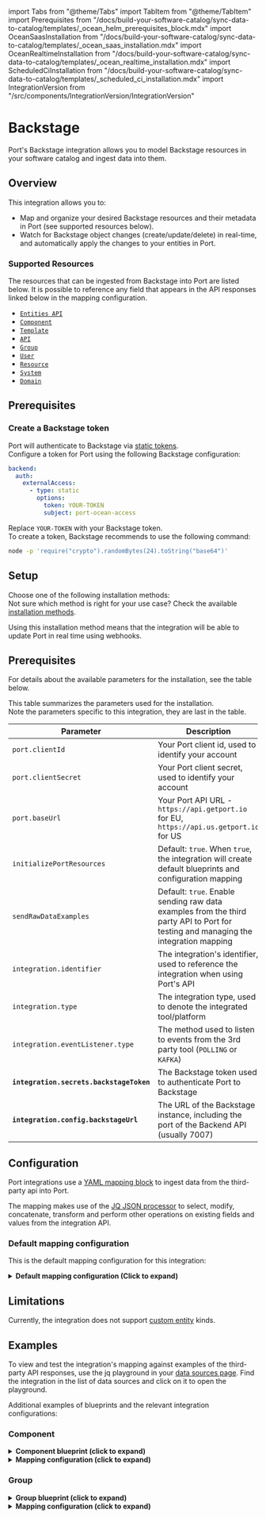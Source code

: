 import Tabs from "@theme/Tabs"
import TabItem from "@theme/TabItem"
import Prerequisites from "/docs/build-your-software-catalog/sync-data-to-catalog/templates/\_ocean_helm_prerequisites_block.mdx"
import OceanSaasInstallation from "/docs/build-your-software-catalog/sync-data-to-catalog/templates/_ocean_saas_installation.mdx"
import OceanRealtimeInstallation from "/docs/build-your-software-catalog/sync-data-to-catalog/templates/_ocean_realtime_installation.mdx"
import ScheduledCiInstallation from "/docs/build-your-software-catalog/sync-data-to-catalog/templates/_scheduled_ci_installation.mdx"
import IntegrationVersion from "/src/components/IntegrationVersion/IntegrationVersion"

# Backstage

Port's Backstage integration allows you to model Backstage resources in your software catalog and ingest data into them.

## Overview

This integration allows you to:

- Map and organize your desired Backstage resources and their metadata in Port (see supported resources below).
- Watch for Backstage object changes (create/update/delete) in real-time, and automatically apply the changes to your entities in Port.

### Supported Resources

The resources that can be ingested from Backstage into Port are listed below. It is possible to reference any field that appears in the API responses linked below in the mapping configuration.

- [`Entities API`](https://backstage.io/docs/features/software-catalog/software-catalog-api/#get-entitiesby-query)
- [`Component`](https://backstage.io/docs/features/software-catalog/descriptor-format#kind-component)
- [`Template`](https://backstage.io/docs/features/software-catalog/descriptor-format#kind-template)
- [`API`](https://backstage.io/docs/features/software-catalog/descriptor-format#kind-api)
- [`Group`](https://backstage.io/docs/features/software-catalog/descriptor-format#kind-group)
- [`User`](https://backstage.io/docs/features/software-catalog/descriptor-format#kind-user)
- [`Resource`](https://backstage.io/docs/features/software-catalog/descriptor-format#kind-resource)
- [`System`](https://backstage.io/docs/features/software-catalog/descriptor-format#kind-system)
- [`Domain`](https://backstage.io/docs/features/software-catalog/descriptor-format#kind-domain)


## Prerequisites

### Create a Backstage token

Port will authenticate to Backstage via [static tokens](https://backstage.io/docs/auth/service-to-service-auth/#static-tokens).  
Configure a token for Port using the following Backstage configuration:

```yaml showLineNumbers
backend:
  auth:
    externalAccess:
      - type: static
        options:
          token: YOUR-TOKEN
          subject: port-ocean-access
```

Replace `YOUR-TOKEN` with your Backstage token.  
To create a token, Backstage recommends to use the following command:
```bash
node -p 'require("crypto").randomBytes(24).toString("base64")'
```

## Setup

Choose one of the following installation methods:  
Not sure which method is right for your use case? Check the available [installation methods](/build-your-software-catalog/sync-data-to-catalog/#installation-methods).

<Tabs groupId="installation-methods" queryString="installation-methods">

<TabItem value="hosted-by-port" label="Hosted by Port (Recommended)" default>

<OceanSaasInstallation integration="Backstage" />

</TabItem>

<TabItem value="real-time-self-hosted" label="Self-hosted">

<IntegrationVersion integration="backstage" />

Using this installation method means that the integration will be able to update Port in real time using webhooks.

<h2>Prerequisites</h2>
 
<Prerequisites/>

<OceanRealtimeInstallation integration="Backstage" />

For details about the available parameters for the installation, see the table below.

This table summarizes the parameters used for the installation.  
Note the parameters specific to this integration, they are last in the table. 

| Parameter                                | Description                                                                                                                         | Required |
|------------------------------------------|-------------------------------------------------------------------------------------------------------------------------------------|----------|
| `port.clientId`                          | Your Port client id, used to identify your account                                                                                  | ✅        |
| `port.clientSecret`                      | Your Port client secret, used to identify your account                                                                              | ✅        |
| `port.baseUrl`                           | Your Port API URL - `https://api.getport.io` for EU, `https://api.us.getport.io` for US                                             | ✅        |
| `initializePortResources`                | Default: `true`. When `true`, the integration will create default blueprints and configuration mapping                              | ❌        |
| `sendRawDataExamples`                    | Default: `true`. Enable sending raw data examples from the third party API to Port for testing and managing the integration mapping | ❌        |
| `integration.identifier`                 | The integration's identifier, used to reference the integration when using Port's API                                               | ✅        |
| `integration.type`                       | The integration type, used to denote the integrated tool/platform                                                                   | ✅        |
| `integration.eventListener.type`         | The method used to listen to events from the 3rd party tool (`POLLING` or `KAFKA`)                                                  | ✅        |
| **`integration.secrets.backstageToken`** | The Backstage token used to authenticate Port to Backstage                                                                          | ✅        |
| **`integration.config.backstageUrl`**    | The URL of the Backstage instance, including the port of the Backend API (usually 7007)                                             | ✅        |

</TabItem>

<TabItem value="one-time-ci" label="Scheduled (CI)">

<ScheduledCiInstallation integration="Backstage" />

</TabItem>

</Tabs>


## Configuration

Port integrations use a [YAML mapping block](/build-your-software-catalog/customize-integrations/configure-mapping#configuration-structure) to ingest data from the third-party api into Port.

The mapping makes use of the [JQ JSON processor](https://stedolan.github.io/jq/manual/) to select, modify, concatenate, transform and perform other operations on existing fields and values from the integration API.

### Default mapping configuration

This is the default mapping configuration for this integration:

<details>
<summary><b>Default mapping configuration (Click to expand)</b></summary>

```yaml showLineNumbers
resources:
- kind: component
  selector:
    query: 'true'
  port:
    entity:
      mappings:
        identifier: .metadata.identifier
        title: .metadata.title // .metadata.name
        blueprint: '"component"'
        properties:
          type: .spec.type
          lifecycle: .spec.lifecycle
          language: .spec.language
          description: .metadata.description
          labels: .metadata.labels
          annotations: .metadata.annotations
          links: .metadata.links
          tags: .metadata.tags
        relations:
          owningUser: .relations[] | select(.type == "ownedBy" and (.targetRef | startswith("user:"))) | .targetRef
          owningGroup: .relations[] | select(.type == "ownedBy" and (.targetRef | startswith("group:"))) | .targetRef
          system: '"system:" + (.metadata.namespace // "default") + "/" + .spec.system'
          subcomponentOf: .relations[] | select(.type == "subcomponentOf" and (.targetRef | startswith("component:"))) | .targetRef
          providesApis: .relations[] | select(.type == "providesApi" and (.targetRef | startswith("api:"))) | .targetRef
          consumesApis: .relations[] | select(.type == "consumesApi" and (.targetRef | startswith("api:"))) | .targetRef
          dependsOnComponent: .relations[] | select(.type == "dependsOn" and (.targetRef | startswith("component:"))) | .targetRef
          dependsOnResource: .relations[] | select(.type == "dependsOn" and (.targetRef | startswith("resource:"))) | .targetRef
- kind: API
  selector:
    query: 'true'
  port:
    entity:
      mappings:
        identifier: .metadata.identifier
        title: .metadata.title // .metadata.name
        blueprint: '"api"'
        properties:
          type: .spec.type
          lifecycle: .spec.lifecycle
          definition: .spec.definition | tostring
          definitionOpenAPI: if .spec.type == "open-api" then .spec.definition else null end
          definitionAsyncAPI: if .spec.type == "async-api" then .spec.definition else null end
          definitionGRPC: if .spec.type == "grpc" then .spec.definition else null end
          definitionGraphQL: if .spec.type == "graphql" then .spec.definition else null end
          description: .metadata.description
          labels: .metadata.labels
          annotations: .metadata.annotations
          links: .metadata.links
          tags: .metadata.tags
        relations:
          owningUser: .relations[] | select(.type == "ownedBy" and (.targetRef | startswith("user:"))) | .targetRef
          owningGroup: .relations[] | select(.type == "ownedBy" and (.targetRef | startswith("group:"))) | .targetRef
          system: '"system:" + (.metadata.namespace // "default") + "/" + .spec.system'
- kind: group
  selector:
    query: 'true'
  port:
    entity:
      mappings:
        identifier: .metadata.identifier
        title: .metadata.title // .metadata.name
        blueprint: '"group"'
        properties:
          description: .metadata.description
          type: .metadata.type
          email: .metadata.email
          labels: .metadata.labels
          annotations: .metadata.annotations
          links: .metadata.links
          tags: .metadata.tags
        relations:
          parent: .relations[] | select(.type == "childOf" and (.targetRef | startswith("group:"))) | .targetRef
          members: .relations[] | select(.type == "hasMember" and (.targetRef | startswith("user:"))) | .targetRef
- kind: user
  selector:
    query: 'true'
  port:
    entity:
      mappings:
        identifier: .metadata.identifier
        title: .metadata.title // .metadata.name
        blueprint: '"user"'
        properties:
          email: .metadata.email
          description: .metadata.description
          labels: .metadata.labels
          annotations: .metadata.annotations
          links: .metadata.links
          tags: .metadata.tags
- kind: resource
  selector:
    query: 'true'
  port:
    entity:
      mappings:
        identifier: .metadata.identifier
        title: .metadata.title // .metadata.name
        blueprint: '"resource"'
        properties:
          type: .spec.type
          description: .metadata.description
          labels: .metadata.labels
          annotations: .metadata.annotations
          links: .metadata.links
          tags: .metadata.tags
        relations:
          owningUser: .relations[] | select(.type == "ownedBy" and (.targetRef | startswith("user:"))) | .targetRef
          owningGroup: .relations[] | select(.type == "ownedBy" and (.targetRef | startswith("group:"))) | .targetRef
          system: '"system:" + (.metadata.namespace // "default") + "/" + .spec.system'
          dependsOnResource: .relations[] | select(.type == "dependsOn" and (.targetRef | startswith("resource:"))) | .targetRef
          dependsOnComponent: .relations[] | select(.type == "dependsOn" and (.targetRef | startswith("component:"))) | .targetRef
- kind: system
  selector:
    query: 'true'
  port:
    entity:
      mappings:
        identifier: .metadata.identifier
        title: .metadata.title // .metadata.name
        blueprint: '"system"'
        properties:
          description: .metadata.description
          labels: .metadata.labels
          annotations: .metadata.annotations
          links: .metadata.links
          tags: .metadata.tags
        relations:
          owningUser: .relations[] | select(.type == "ownedBy" and (.targetRef | startswith("user:"))) | .targetRef
          owningGroup: .relations[] | select(.type == "ownedBy" and (.targetRef | startswith("group:"))) | .targetRef
          domain: .relations[] | select(.type == "partOf" and (.targetRef | startswith("domain:"))) | .targetRef
- kind: domain
  selector:
    query: 'true'
  port:
    entity:
      mappings:
        identifier: .metadata.identifier
        title: .metadata.title // .metadata.name
        blueprint: '"domain"'
        properties:
          description: .metadata.description
          labels: .metadata.labels
          annotations: .metadata.annotations
          links: .metadata.links
          tags: .metadata.tags
        relations:
          owningUser: .relations[] | select(.type == "ownedBy" and (.targetRef | startswith("user:"))) | .targetRef
          owningGroup: .relations[] | select(.type == "ownedBy" and (.targetRef | startswith("group:"))) | .targetRef
```

</details>



## Limitations

Currently, the integration does not support [custom entity](https://backstage.io/docs/features/software-catalog/extending-the-model/#implementing-custom-model-extensions) kinds. 

## Examples

To view and test the integration's mapping against examples of the third-party API responses, use the jq playground in your [data sources page](https://app.getport.io/settings/data-sources). Find the integration in the list of data sources and click on it to open the playground.

Additional examples of blueprints and the relevant integration configurations:

### Component

<details>
<summary><b>Component blueprint (click to expand)</b></summary>

```json showLineNumbers
{
  "identifier": "component",
  "title": "Component",
  "icon": "Cloud",
  "schema": {
    "properties": {
      "type": {
        "title": "Type",
        "type": "string"
      },
      "lifecycle": {
        "title": "Lifecycle",
        "type": "string"
      },
      "language": {
        "type": "string",
        "title": "Language"
      },
      "description": {
        "type": "string",
        "format": "markdown",
        "title": "Description"
      },
      "labels": {
        "type": "object",
        "title": "Labels"
      },
      "annotations": {
        "type": "object",
        "title": "Annotations"
      },
      "links": {
        "type": "array",
        "items": {
          "format": "url",
          "type": "string"
        },
        "title": "Links"
      },
      "tags": {
        "type": "array",
        "title": "Tags"
      }
    },
    "required": []
  },
  "calculationProperties": {}
}
```

</details>

<details>
<summary><b>Mapping configuration (click to expand)</b></summary>

```yaml showLineNumbers
createMissingRelatedEntities: true
deleteDependentEntities: true
resources:
  - kind: component
    selector:
      query: "true"
    port:
      entity:
        mappings:
          identifier: .metadata.identifier
          title: .metadata.title // .metadata.name
          blueprint: '"component"'
          properties:
            type: .spec.type
            lifecycle: .spec.lifecycle
            language: .spec.language
            description: .metadata.description
            labels: .metadata.labels
            annotations: .metadata.annotations
            links: .metadata.links
            tags: .metadata.tags
```

</details>

### Group

<details>
<summary><b>Group blueprint (click to expand)</b></summary>

```json showLineNumbers
{
  "identifier": "group",
  "title": "Group",
  "icon": "TwoUsers",
  "schema": {
    "properties": {
      "type": {
        "title": "Type",
        "type": "string"
      },
      "email": {
        "title": "Email",
        "type": "string",
        "format": "email"
      },
      "description": {
        "type": "string",
        "format": "markdown",
        "title": "Description"
      },
      "labels": {
        "type": "object",
        "title": "Labels"
      },
      "annotations": {
        "type": "object",
        "title": "Annotations"
      },
      "links": {
        "type": "array",
        "items": {
          "format": "url",
          "type": "string"
        },
        "title": "Links"
      },
      "tags": {
        "type": "array",
        "title": "Tags"
      }
    },
    "required": []
  },
  "calculationProperties": {}
}
```

</details>

<details>
<summary><b>Mapping configuration (click to expand)</b></summary>

```yaml showLineNumbers
createMissingRelatedEntities: true
deleteDependentEntities: true
resources:
  - kind: group
    selector:
      query: 'true'
    port:
      entity:
        mappings:
          identifier: .metadata.identifier
          title: .metadata.title // .metadata.name
          blueprint: '"group"'
          properties:
            description: .metadata.description
            type: .metadata.type
            email: .metadata.email
            labels: .metadata.labels
            annotations: .metadata.annotations
            links: .metadata.links
            tags: .metadata.tags
```

</details>

